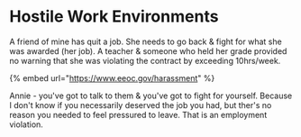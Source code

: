 # Hostile Work Environments

A friend of mine has quit a job. She needs to go back & fight for what she was awarded (her job). A teacher & someone who held her grade provided no warning that she was violating the contract by exceeding 10hrs/week.

{% embed url="https://www.eeoc.gov/harassment" %}

Annie - you've got to talk to them & you've got to fight for yourself. Because I don't know if you necessarily deserved the job you had, but ther's no reason you needed to feel pressured to leave. That is an employment violation.

